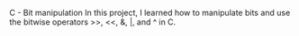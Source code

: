 C - Bit manipulation
In this project, I learned how to manipulate bits and use the bitwise operators >>, <<, &, |, and ^ in C.